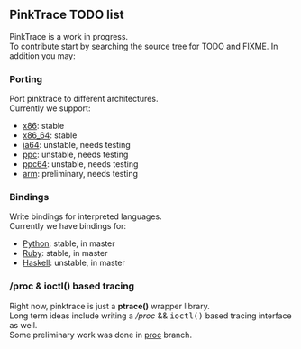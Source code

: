 ## PinkTrace TODO list

PinkTrace is a work in progress.  
To contribute start by searching the source tree for TODO and FIXME.
In addition you may:

### Porting
Port pinktrace to different architectures.  
Currently we support:

- [x86](http://en.wikipedia.org/wiki/X86): stable
- [x86\_64](http://en.wikipedia.org/wiki/X86_64): stable
- [ia64](http://en.wikipedia.org/wiki/Ia64): unstable, needs testing
- [ppc](http://en.wikipedia.org/wiki/PowerPC): unstable, needs testing
- [ppc64](http://en.wikipedia.org/wiki/Ppc64): unstable, needs testing
- [arm](http://en.wikipedia.org/wiki/ARM_architecture): preliminary, needs testing

### Bindings
Write bindings for interpreted languages.  
Currently we have bindings for:

- [Python](http://www.python.org/): stable, in master
- [Ruby](http://www.ruby-lang.org/): stable, in master
- [Haskell](http://www.haskell.org/): unstable, in master

### /proc & ioctl() based tracing
Right now, pinktrace is just a **ptrace()** wrapper library.  
Long term ideas include writing a */proc* && <tt>ioctl()</tt> based tracing interface as well.  
Some preliminary work was done in [proc](http://github.com/alip/pinktrace/tree/proc) branch.
